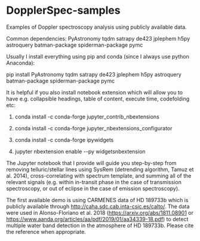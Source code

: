 # DopplerSpec-samples
Examples of Doppler spectroscopy analysis using publicly available data.

Common dependencies:
PyAstronomy tqdm satrapy de423 jplephem h5py astroquery batman-package spiderman-package pymc

Usually I install everything using pip and conda (since I always use python Anaconda):

pip install PyAstronomy tqdm satrapy de423 jplephem h5py astroquery batman-package spiderman-package pymc


It is helpful if you also install notebook extension which will allow you to have e.g. collapsible headings, table of content, execute time, codefolding etc:

1. conda install -c conda-forge jupyter_contrib_nbextensions
2. conda install -c conda-forge jupyter_nbextensions_configurator

3. conda install -c conda-forge ipywidgets
4. jupyter nbextension enable --py widgetsnbextension

The Jupyter notebook that I provide will guide you step-by-step from removing telluric/stellar lines using SysRem (detrending algorithm, Tamuz et al. 2014), cross-correlating with spectrum template, and summing all of the relevant signals (e.g. within in-transit phase in the case of transmission spectroscopy, or out of eclipse in the case of emission spectroscopy).

The first available demo is using CARMENES data of HD 189733b which is publicly available through http://caha.sdc.cab.inta-csic.es/calto/. The data were used in Alonso-Floriano et al. 2018 (https://arxiv.org/abs/1811.08901 or https://www.aanda.org/articles/aa/pdf/2019/01/aa34339-18.pdf) to detect multiple water band detection in the atmosphere of HD 189733b. Please cite the reference when appropriate.
